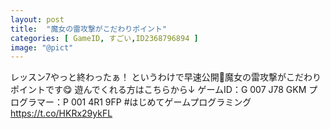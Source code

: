```yaml
---
layout: post
title:  "魔女の雷攻撃がこだわりポイント"
categories: [ GameID, すごい,ID2368796894 ]
image: "@pict"
---
```

レッスン7やっと終わったぁ！
というわけで早速公開🥳魔女の雷攻撃がこだわりポイントです😋
遊んでくれる方はこちらから↓
ゲームID：G 007 J78 GKM
プログラマー：P 001 4R1 9FP
#はじめてゲームプログラミング https://t.co/HKRx29ykFL
